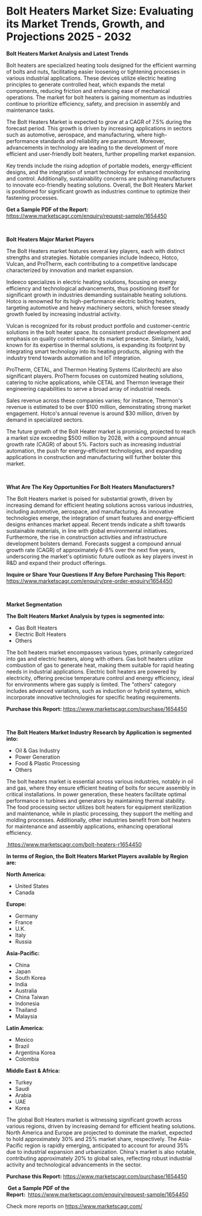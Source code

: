 <p><h1>Bolt Heaters Market Size: Evaluating its Market Trends, Growth, and Projections 2025 - 2032</h1></p><p><strong>Bolt Heaters Market Analysis and Latest Trends</strong></p>
<p><p>Bolt heaters are specialized heating tools designed for the efficient warming of bolts and nuts, facilitating easier loosening or tightening processes in various industrial applications. These devices utilize electric heating principles to generate controlled heat, which expands the metal components, reducing friction and enhancing ease of mechanical operations. The market for bolt heaters is gaining momentum as industries continue to prioritize efficiency, safety, and precision in assembly and maintenance tasks.</p><p>The Bolt Heaters Market is expected to grow at a CAGR of 7.5% during the forecast period. This growth is driven by increasing applications in sectors such as automotive, aerospace, and manufacturing, where high-performance standards and reliability are paramount. Moreover, advancements in technology are leading to the development of more efficient and user-friendly bolt heaters, further propelling market expansion.</p><p>Key trends include the rising adoption of portable models, energy-efficient designs, and the integration of smart technology for enhanced monitoring and control. Additionally, sustainability concerns are pushing manufacturers to innovate eco-friendly heating solutions. Overall, the Bolt Heaters Market is positioned for significant growth as industries continue to optimize their fastening processes.</p></p>
<p><strong>Get a Sample PDF of the Report:&nbsp;</strong> <a href="https://www.marketscagr.com/enquiry/request-sample/1654450?utm_campaign=2339&utm_medium=2&utm_source=Github&utm_content=ia&utm_term=23022025&utm_id=bolt-heaters">https://www.marketscagr.com/enquiry/request-sample/1654450</a></p>
<p>&nbsp;</p>
<p><strong>Bolt Heaters Major Market Players</strong></p>
<p><p>The Bolt Heaters market features several key players, each with distinct strengths and strategies. Notable companies include Indeeco, Hotco, Vulcan, and ProTherm, each contributing to a competitive landscape characterized by innovation and market expansion. </p><p>Indeeco specializes in electric heating solutions, focusing on energy efficiency and technological advancements, thus positioning itself for significant growth in industries demanding sustainable heating solutions. Hotco is renowned for its high-performance electric bolting heaters, targeting automotive and heavy machinery sectors, which foresee steady growth fueled by increasing industrial activity. </p><p>Vulcan is recognized for its robust product portfolio and customer-centric solutions in the bolt heater space. Its consistent product development and emphasis on quality control enhance its market presence. Similarly, Ivaldi, known for its expertise in thermal solutions, is expanding its footprint by integrating smart technology into its heating products, aligning with the industry trend towards automation and IoT integration.</p><p>ProTherm, CETAL, and Thermon Heating Systems (Caloritech) are also significant players. ProTherm focuses on customized heating solutions, catering to niche applications, while CETAL and Thermon leverage their engineering capabilities to serve a broad array of industrial needs.</p><p>Sales revenue across these companies varies; for instance, Thermon's revenue is estimated to be over $100 million, demonstrating strong market engagement. Hotco's annual revenue is around $30 million, driven by demand in specialized sectors.</p><p>The future growth of the Bolt Heater market is promising, projected to reach a market size exceeding $500 million by 2028, with a compound annual growth rate (CAGR) of about 5%. Factors such as increasing industrial automation, the push for energy-efficient technologies, and expanding applications in construction and manufacturing will further bolster this market.</p></p>
<p>&nbsp;</p>
<p><strong>What Are The Key Opportunities For Bolt Heaters Manufacturers?</strong></p>
<p><p>The Bolt Heaters market is poised for substantial growth, driven by increasing demand for efficient heating solutions across various industries, including automotive, aerospace, and manufacturing. As innovative technologies emerge, the integration of smart features and energy-efficient designs enhances market appeal. Recent trends indicate a shift towards sustainable materials, in line with global environmental initiatives. Furthermore, the rise in construction activities and infrastructure development bolsters demand. Forecasts suggest a compound annual growth rate (CAGR) of approximately 6-8% over the next five years, underscoring the market's optimistic future outlook as key players invest in R&D and expand their product offerings.</p></p>
<p><strong>Inquire or Share Your Questions If Any Before Purchasing This Report:</strong> <a href="https://www.marketscagr.com/enquiry/pre-order-enquiry/1654450?utm_campaign=2339&utm_medium=2&utm_source=Github&utm_content=ia&utm_term=23022025&utm_id=bolt-heaters">https://www.marketscagr.com/enquiry/pre-order-enquiry/1654450</a></p>
<p>&nbsp;</p>
<p><strong>Market Segmentation</strong></p>
<p><strong>The Bolt Heaters Market Analysis by types is segmented into:</strong></p>
<p><ul><li>Gas Bolt Heaters</li><li>Electric Bolt Heaters</li><li>Others</li></ul></p>
<p><p>The bolt heaters market encompasses various types, primarily categorized into gas and electric heaters, along with others. Gas bolt heaters utilize combustion of gas to generate heat, making them suitable for rapid heating needs in industrial applications. Electric bolt heaters are powered by electricity, offering precise temperature control and energy efficiency, ideal for environments where gas supply is limited. The "others" category includes advanced variations, such as induction or hybrid systems, which incorporate innovative technologies for specific heating requirements.</p></p>
<p><strong>Purchase this Report:&nbsp;</strong><a href="https://www.marketscagr.com/purchase/1654450?utm_campaign=2339&utm_medium=2&utm_source=Github&utm_content=ia&utm_term=23022025&utm_id=bolt-heaters">https://www.marketscagr.com/purchase/1654450</a></p>
<p>&nbsp;</p>
<p><strong>The Bolt Heaters Market Industry Research by Application is segmented into:</strong></p>
<p><ul><li>Oil & Gas Industry</li><li>Power Generation</li><li>Food & Plastic Processing</li><li>Others</li></ul></p>
<p><p>The bolt heaters market is essential across various industries, notably in oil and gas, where they ensure efficient heating of bolts for secure assembly in critical installations. In power generation, these heaters facilitate optimal performance in turbines and generators by maintaining thermal stability. The food processing sector utilizes bolt heaters for equipment sterilization and maintenance, while in plastic processing, they support the melting and molding processes. Additionally, other industries benefit from bolt heaters for maintenance and assembly applications, enhancing operational efficiency.</p></p>
<p><a href="https://www.marketscagr.com/bolt-heaters-r1654450?utm_campaign=2339&utm_medium=2&utm_source=Github&utm_content=ia&utm_term=23022025&utm_id=bolt-heaters">&nbsp;https://www.marketscagr.com/bolt-heaters-r1654450</a></p>
<p><strong>In terms of Region, the Bolt Heaters Market Players available by Region are:</strong></p>
<p>
    <p> <strong> North America: </strong>
        <ul>
            <li>United States</li>
            <li>Canada</li>
        </ul>
        </p> 
    <p> <strong> Europe: </strong>
        <ul>
            <li>Germany</li>
            <li>France</li>
            <li>U.K.</li>
            <li>Italy</li>
            <li>Russia</li>
        </ul>
        </p> 
    <p> <strong> Asia-Pacific: </strong>
        <ul>
            <li>China</li>
            <li>Japan</li>
            <li>South Korea</li>
            <li>India</li>
            <li>Australia</li>
            <li>China Taiwan</li>
            <li>Indonesia</li>
            <li>Thailand</li>
            <li>Malaysia</li>
        </ul>
        </p> 
    <p> <strong> Latin America: </strong>
        <ul>
            <li>Mexico</li>
            <li>Brazil</li>
            <li>Argentina Korea</li>
            <li>Colombia</li>
        </ul>
        </p> 
    <p> <strong> Middle East & Africa: </strong>
        <ul>
            <li>Turkey</li>
            <li>Saudi</li>
            <li>Arabia</li>
            <li>UAE</li>
            <li>Korea</li>
        </ul>
    </p>
    </p>
<p><p>The global Bolt Heaters market is witnessing significant growth across various regions, driven by increasing demand for efficient heating solutions. North America and Europe are projected to dominate the market, expected to hold approximately 30% and 25% market share, respectively. The Asia-Pacific region is rapidly emerging, anticipated to account for around 35% due to industrial expansion and urbanization. China's market is also notable, contributing approximately 20% to global sales, reflecting robust industrial activity and technological advancements in the sector.</p></p>
<p><strong>Purchase this Report: </strong><a href="https://www.marketscagr.com/purchase/1654450?utm_campaign=2339&utm_medium=2&utm_source=Github&utm_content=ia&utm_term=23022025&utm_id=bolt-heaters">https://www.marketscagr.com/purchase/1654450</a></p>
<p>&nbsp;<strong>Get a Sample PDF of the Report:&nbsp;&nbsp;</strong><a href="https://www.marketscagr.com/enquiry/request-sample/1654450?utm_campaign=2339&utm_medium=2&utm_source=Github&utm_content=ia&utm_term=23022025&utm_id=bolt-heaters">https://www.marketscagr.com/enquiry/request-sample/1654450</a></p>
<p><strong></strong></p>
<p>Check more reports on <a href="https://www.marketscagr.com/?utm_campaign=2339&utm_medium=2&utm_source=Github&utm_content=ia&utm_term=23022025&utm_id=bolt-heaters">https://www.marketscagr.com/</a></p>